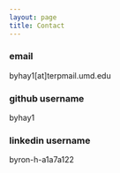 ```yaml
---
layout: page
title: Contact
---
```


### email
byhay1[at]terpmail.umd.edu
  
### github username
byhay1 

### linkedin username
byron-h-a1a7a122
